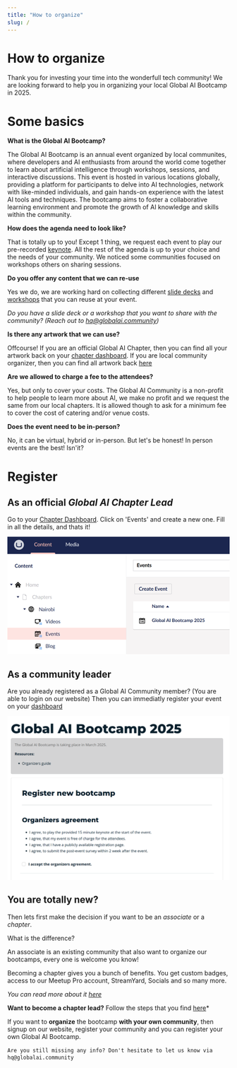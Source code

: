 ```yaml
---
title: "How to organize"
slug: /
---
```

# How to organize

Thank you for investing your time into the wonderfull tech community! We are looking forward to help you in organizing your local Global AI Bootcamp in 2025.

# Some basics

**What is the Global AI Bootcamp?**

The Global AI Bootcamp is an annual event organized by local communites, where developers and AI enthusiasts from around the world come together to learn about artificial intelligence through workshops, sessions, and interactive discussions. This event is hosted in various locations globally, providing a platform for participants to delve into AI technologies, network with like-minded individuals, and gain hands-on experience with the latest AI tools and techniques. The bootcamp aims to foster a collaborative learning environment and promote the growth of AI knowledge and skills within the community.

**How does the agenda need to look like?**

That is totally up to you! Except 1 thing, we request each event to play our pre-recorded [keynote](04-keynote.md). All the rest of the agenda is up to your choice and the needs of your community. We noticed some communities focused on workshops others on sharing sessions.

**Do you offer any content that we can re-use**

Yes we do, we are working hard on collecting different [slide decks](05-presentations.md) and [workshops](06-workshops.md) that you can reuse at your event. 

*Do you have a slide deck or a workshop that you want to share with the community? (Reach out to hq@globalai.community)*

**Is there any artwork that we can use?**

Offcourse! If you are an official Global AI Chapter, then you can find all your artwork back on your [chapter dashboard](https://globalai.community/umbraco#/content). If you are local community organizer, then you can find all artwork back [here](03-artwork.md)

**Are we allowed to charge a fee to the attendees?**

Yes, but only to cover your costs. The Global AI Community is a non-profit to help people to learn more about AI, we make no profit and we request the same from our local chapters. It is allowed though to ask for a minimum fee to cover the cost of catering and/or venue costs.

**Does the event need to be in-person?**

No, it can be virtual, hybrid or in-person. But let's be honest! In person events are the best! Isn'it?


# Register 

## As an official *Global AI Chapter Lead*
Go to your [Chapter Dashboard](https://globalai.community/umbraco#/content). Click on 'Events' and create a new one.
Fill in all the details, and thats it!

![alt text](img/chapter-new-event.png)

## As a community leader
Are you already registered as a Global AI Community member? (You are able to login on our website)
Then you can immediatly register your event on your [dashboard](https://globalai.community/dashboard/global-ai-bootcamp-2025/)

![alt text](img/associate-new-event.png)

## You are totally new?
Then lets first make the decision if you want to be an *associate* or a *chapter*.

What is the difference?

An associate is an existing community that also want to organize our bootcamps, every one is welcome you know!

Becoming a chapter gives you a bunch of benefits. You get custom badges, access to our Meetup Pro account, StreamYard, Socials and so many more.

*You can read more about it [here](https://globalai.community/about/start-a-chapter/)*

**Want to become a chapter lead?**
Follow the steps that you find [here](https://globalai.community/about/start-a-chapter/)*

If you want to **organize** the bootcamp **with your own community**, then signup on our website, register your community and you can register your own Global AI Bootcamp.


```note 
Are you still missing any info? Don't hesitate to let us know via hq@globalai.community
```